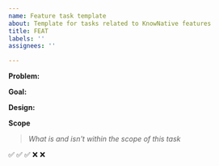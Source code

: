 ```yaml
---
name: Feature task template
about: Template for tasks related to KnowNative features
title: FEAT
labels: ''
assignees: ''

---
```


**Problem:**

**Goal:** 

**Design:** 

**Scope**
> _What is and isn't within the scope of this task_

✅ 
✅ 
✅ 
❌ 
❌

